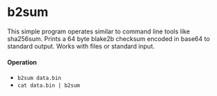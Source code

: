 # b2sum

This simple program operates similar to command line tools like sha256sum. Prints a 64 byte blake2b checksum encoded in base64 to standard output. Works with files or standard input.

#### Operation

  - `b2sum data.bin`
  - `cat data.bin | b2sum`
